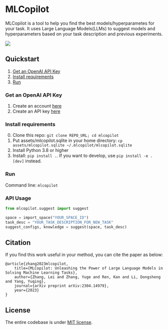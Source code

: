 # MLCopilot

MLCopilot is a tool to help you find the best models/hyperparametes for your task. It uses Large Language Models(LLMs) to suggest models and hyperparameters based on your task description and previous experiments.

![](assets/demo.gif)

## Quickstart

1. [Get an OpenAI API Key](#get-an-openai-api-key)
2. [Install requirements](#install-requirements)
3. [Run](#run)

### Get an OpenAI API Key

1. Create an account [here](https://beta.openai.com/signup)
2. Create an API key [here](https://beta.openai.com/account/api-keys)

### Install requirements

0. Clone this repo: `git clone REPO_URL; cd mlcopilot`
1. Put assets/mlcopilot.sqlite in your home directory: `cp assets/mlcopilot.sqlite ~/.mlcopilot/mlcopilot.sqlite`
2. Install Python 3.8 or higher
3. Install: `pip install .`. If you want to develop, use `pip install -e .[dev]` instead.

### Run

Command line: `mlcopilot`


### API Usage

```python
from mlcopilot.suggest import suggest

space = import_space("YOUR_SPACE_ID")
task_desc = "YOUR_TASK_DESCRIPTION_FOR_NEW_TASK"
suggest_configs, knowledge = suggest(space, task_desc)
```



## Citation
If you find this work useful in your method, you can cite the paper as below:

    @article{zhang2023mlcopilot,
        title={MLCopilot: Unleashing the Power of Large Language Models in Solving Machine Learning Tasks},
        author={Zhang, Lei and Zhang, Yuge and Ren, Kan and Li, Dongsheng and Yang, Yuqing},
        journal={arXiv preprint arXiv:2304.14979},
        year={2023}
    }

## License

The entire codebase is under [MIT license](LICENSE).